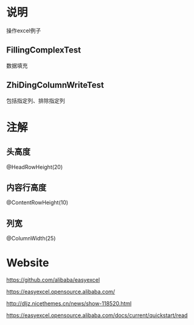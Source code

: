 
# 说明
操作excel例子

## FillingComplexTest
数据填充

## ZhiDingColumnWriteTest
包括指定列、排除指定列


# 注解

## 头高度
@HeadRowHeight(20)

## 内容行高度
@ContentRowHeight(10)

## 列宽
@ColumnWidth(25)


# Website
https://github.com/alibaba/easyexcel

https://easyexcel.opensource.alibaba.com/

http://dljz.nicethemes.cn/news/show-118520.html

https://easyexcel.opensource.alibaba.com/docs/current/quickstart/read